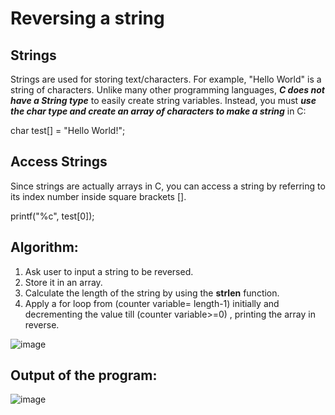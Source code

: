 # Reversing a string

## Strings
Strings are used for storing text/characters.
For example, "Hello World" is a string of characters.
Unlike many other programming languages, **_C does not have a String type_** to easily create string variables. Instead, you must **_use the char type and create an array of characters to make a string_** in C:</br>

char test[] = "Hello World!";</br>

## Access Strings
Since strings are actually arrays in C, you can access a string by referring to its index number inside square brackets [].</br>

printf("%c", test[0]);
## Algorithm:
1. Ask user to input a string to be reversed.
2. Store it in an array.
3. Calculate the length of the string by using the **strlen** function.
4. Apply a for loop from (counter variable= length-1) initially and decrementing the value till  (counter variable>=0) , printing the array in reverse.

![image](https://user-images.githubusercontent.com/125560933/221756539-b15ef191-8538-4519-b0a0-58cfec8d50db.png)

## Output of the program:

![image](https://user-images.githubusercontent.com/125560933/228198213-54267005-53b1-4bf6-ab91-22ffcb7508f7.png)



